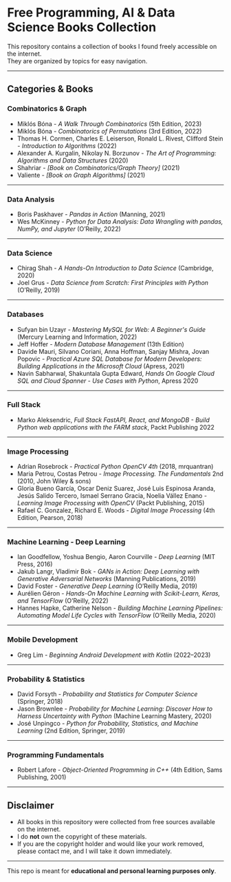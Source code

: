 # Free Programming, AI & Data Science Books Collection

This repository contains a collection of books I found freely accessible on the internet.  
They are organized by topics for easy navigation.

---

## Categories & Books

### Combinatorics & Graph
- Miklós Bóna - *A Walk Through Combinatorics* (5th Edition, 2023)  
- Miklós Bóna - *Combinatorics of Permutations* (3rd Edition, 2022)  
- Thomas H. Cormen, Charles E. Leiserson, Ronald L. Rivest, Clifford Stein - *Introduction to Algorithms* (2022)  
- Alexander A. Kurgalin, Nikolay N. Borzunov - *The Art of Programming: Algorithms and Data Structures* (2020)  
- Shahriar - *[Book on Combinatorics/Graph Theory]* (2021)  
- Valiente - *[Book on Graph Algorithms]* (2021)  

---

### Data Analysis
- Boris Paskhaver - *Pandas in Action* (Manning, 2021)  
- Wes McKinney - *Python for Data Analysis: Data Wrangling with pandas, NumPy, and Jupyter* (O’Reilly, 2022)  

---

### Data Science
- Chirag Shah - *A Hands-On Introduction to Data Science* (Cambridge, 2020)  
- Joel Grus - *Data Science from Scratch: First Principles with Python* (O’Reilly, 2019)  

---

### Databases
- Sufyan bin Uzayr - *Mastering MySQL for Web: A Beginner's Guide* (Mercury Learning and Information, 2022)
- Jeff Hoffer - *Modern Database Management* (13th Edition)  
- Davide Mauri, Silvano Coriani, Anna Hoffman, Sanjay Mishra, Jovan Popovic - *Practical Azure SQL Database for Modern Developers: Building Applications in the Microsoft Cloud* (Apress, 2021)
- Navin Sabharwal, Shakuntala Gupta Edward, *Hands On Google Cloud SQL and Cloud Spanner - Use Cases with Python*, Apress 2020

---

### Full Stack
- Marko Aleksendric, *Full Stack FastAPI, React, and MongoDB - Build Python web applications with the FARM stack*, Packt Publishing 2022

---

### Image Processing
- Adrian Rosebrock - *Practical Python OpenCV 4th* (2018, mrquantran)
- Maria Petrou, Costas Petrou - *Image Processing. The Fundamentals* 2nd (2010, John Wiley & sons)
- Gloria Bueno García, Oscar Deniz Suarez, José Luis Espinosa Aranda, Jesús Salido Tercero, Ismael Serrano Gracia, Noelia Vállez Enano - *Learning Image Processing with OpenCV* (Packt Publishing, 2015)
- Rafael C. Gonzalez, Richard E. Woods - *Digital Image Processing* (4th Edition, Pearson, 2018)

---

### Machine Learning - Deep Learning
- Ian Goodfellow, Yoshua Bengio, Aaron Courville - *Deep Learning* (MIT Press, 2016)
- Jakub Langr, Vladimir Bok - *GANs in Action: Deep Learning with Generative Adversarial Networks* (Manning Publications, 2019)
- David Foster - *Generative Deep Learning* (O’Reilly Media, 2019)
- Aurélien Géron - *Hands-On Machine Learning with Scikit-Learn, Keras, and TensorFlow* (O’Reilly, 2022)
- Hannes Hapke, Catherine Nelson - *Building Machine Learning Pipelines: Automating Model Life Cycles with TensorFlow* (O’Reilly Media, 2020)

---

### Mobile Development
- Greg Lim - *Beginning Android Development with Kotlin* (2022–2023)

---

### Probability & Statistics
- David Forsyth - *Probability and Statistics for Computer Science* (Springer, 2018) 
- Jason Brownlee - *Probability for Machine Learning: Discover How to Harness Uncertainty with Python* (Machine Learning Mastery, 2020)
- José Unpingco - *Python for Probability, Statistics, and Machine Learning* (2nd Edition, Springer, 2019) 

---

### Programming Fundamentals
- Robert Lafore - *Object-Oriented Programming in C++* (4th Edition, Sams Publishing, 2001)

---

## Disclaimer
- All books in this repository were collected from free sources available on the internet.  
- I do **not** own the copyright of these materials.  
- If you are the copyright holder and would like your work removed, please contact me, and I will take it down immediately.  

---

This repo is meant for **educational and personal learning purposes only**.
